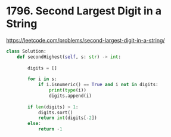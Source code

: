 # 1796. Second Largest Digit in a String
https://leetcode.com/problems/second-largest-digit-in-a-string/

```python
class Solution:
    def secondHighest(self, s: str) -> int:
        
        digits = []
        
        for i in s:
            if i.isnumeric() == True and i not in digits:
                print(type(i))
                digits.append(i)
        
        if len(digits) > 1:
            digits.sort()
            return int(digits[-2])
        else:
            return -1 

```
